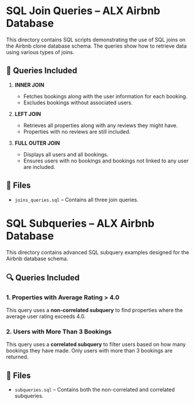 # SQL Join Queries – ALX Airbnb Database

This directory contains SQL scripts demonstrating the use of SQL joins on the Airbnb clone database schema. The queries show how to retrieve data using various types of joins.

## 🔄 Queries Included

1. **INNER JOIN**
   - Fetches bookings along with the user information for each booking.
   - Excludes bookings without associated users.

2. **LEFT JOIN**
   - Retrieves all properties along with any reviews they might have.
   - Properties with no reviews are still included.

3. **FULL OUTER JOIN**
   - Displays all users and all bookings.
   - Ensures users with no bookings and bookings not linked to any user are included.

## 📂 Files

- `joins_queries.sql` – Contains all three join queries.

# SQL Subqueries – ALX Airbnb Database

This directory contains advanced SQL subquery examples designed for the Airbnb database schema.

## 🔍 Queries Included

### 1. Properties with Average Rating > 4.0
This query uses a **non-correlated subquery** to find properties where the average user rating exceeds 4.0.

### 2. Users with More Than 3 Bookings
This query uses a **correlated subquery** to filter users based on how many bookings they have made. Only users with more than 3 bookings are returned.

## 📂 Files

- `subqueries.sql` – Contains both the non-correlated and correlated subqueries.
